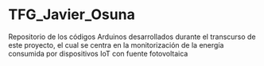 # TFG_Javier_Osuna
Repositorio de los códigos Arduinos desarrollados durante el transcurso de este proyecto, el cual se centra en la monitorización de la energía consumida por dispositivos IoT con fuente fotovoltaica
